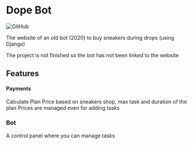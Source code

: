 # Dope Bot

![GitHub](https://img.shields.io/github/license/Nikappa57/dope-bot?style=for-the-badge)

The website of an old bot (2020) to buy sneakers during drops (using Django)

The project is not finished so the bot has not been linked to the website
## Features

#### Payments
Calculate Plan Price based on sneakers shop, max task and duration of the plan
Prices are managed even for adding tasks

### Bot
A control panel where you can manage tasks 